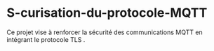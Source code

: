 # S-curisation-du-protocole-MQTT
Ce projet vise à renforcer la sécurité des communications MQTT en intégrant le protocole TLS .
